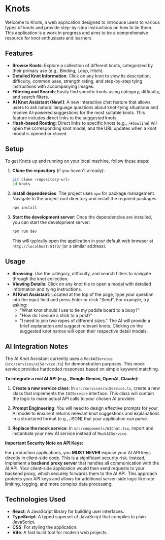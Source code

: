 # Knots

Welcome to Knots, a web application designed to introduce users to various types of knots and provide step-by-step instructions on how to tie them. This application is a work in progress and aims to be a comprehensive resource for knot enthusiasts and learners.

## Features

- **Browse Knots**: Explore a collection of different knots, categorized by their primary use (e.g., Binding, Loop, Hitch).
- **Detailed Knot Information**: Click on any knot to view its description, difficulty, common uses, strength rating, and step-by-step tying instructions with accompanying images.
- **Filtering and Search**: Easily find specific knots using category, difficulty, and search filters.
- **AI Knot Assistant (New!)**: A new interactive chat feature that allows users to ask natural language questions about knot-tying situations and receive AI-powered suggestions for the most suitable knots. This feature includes direct links to the suggested knots.
- **Hash-based Routing**: Direct links to specific knots (e.g., `/#bowline`) will open the corresponding knot modal, and the URL updates when a knot modal is opened or closed.

## Setup

To get Knots up and running on your local machine, follow these steps:

1.  **Clone the repository** (if you haven't already):
    ```bash
    git clone <repository-url>
    cd knots
    ```

2.  **Install dependencies**:
    The project uses `npm` for package management. Navigate to the project root directory and install the required packages:
    ```bash
    npm install
    ```

3.  **Start the development server**:
    Once the dependencies are installed, you can start the development server:
    ```bash
    npm run dev
    ```
    This will typically open the application in your default web browser at `http://localhost:5173/` (or a similar address).

## Usage

- **Browsing**: Use the category, difficulty, and search filters to navigate through the knot collection.
- **Viewing Details**: Click on any knot tile to open a modal with detailed information and tying instructions.
- **AI Knot Assistant**: Located at the top of the page, type your question into the input field and press Enter or click "Send". For example, try asking: 
    - "What knot should I use to tie my paddle board to a buoy?"
    - "How do I secure a stick to a post?"
    - "I need to join two ropes of different sizes."
    The AI will provide a brief explanation and suggest relevant knots. Clicking on the suggested knot names will open their respective detail modals.

## AI Integration Notes

The AI Knot Assistant currently uses a `MockAIService` (`src/services/aiService.ts`) for demonstration purposes. This mock service provides hardcoded responses based on simple keyword matching.

**To integrate a real AI API (e.g., Google Gemini, OpenAI, Claude):**

1.  **Create a new service class**: In `src/services/aiService.ts`, create a new class that implements the `IAIService` interface. This class will contain the logic to make actual API calls to your chosen AI provider.

2.  **Prompt Engineering**: You will need to design effective prompts for your AI model to ensure it returns relevant knot suggestions and explanations in a structured format (e.g., JSON) that your application can parse.

3.  **Replace the mock service**: In `src/components/AIChat.tsx`, import and instantiate your new AI service instead of `MockAIService`.

**Important Security Note on API Keys:**

For production applications, you **MUST NEVER** expose your AI API keys directly in client-side code. This is a significant security risk. Instead, implement a **backend proxy server** that handles all communication with the AI API. Your client-side application would then send requests to your backend proxy, which securely forwards them to the AI API. This approach protects your API keys and allows for additional server-side logic like rate limiting, logging, and more complex data processing.

## Technologies Used

-   **React**: A JavaScript library for building user interfaces.
-   **TypeScript**: A typed superset of JavaScript that compiles to plain JavaScript.
-   **CSS**: For styling the application.
-   **Vite**: A fast build tool for modern web projects.
